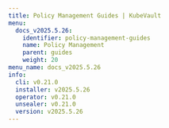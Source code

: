 ```yaml
---
title: Policy Management Guides | KubeVault
menu:
  docs_v2025.5.26:
    identifier: policy-management-guides
    name: Policy Management
    parent: guides
    weight: 20
menu_name: docs_v2025.5.26
info:
  cli: v0.21.0
  installer: v2025.5.26
  operator: v0.21.0
  unsealer: v0.21.0
  version: v2025.5.26
---
```


